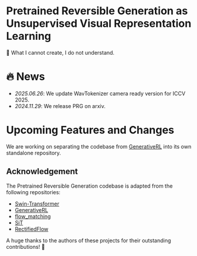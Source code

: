 
# Pretrained Reversible Generation as Unsupervised Visual Representation Learning
🎉 What I cannot create, I do not understand.

# 🔥 News
- *2025.06.26*: We update WavTokenizer camera ready version for ICCV 2025. 
- *2024.11.29*: We release PRG on arxiv.
  
# Upcoming Features and Changes
We are working on separating the codebase from [GenerativeRL](https://github.com/opendilab/GenerativeRL.git) into its own standalone repository.

## Acknowledgement
The Pretrained Reversible Generation codebase is adapted from the following repositories:
- [Swin-Transformer](https://github.com/microsoft/Swin-Transformer)
- [GenerativeRL](https://github.com/opendilab/GenerativeRL.git)
- [flow_matching](https://facebookresearch.github.io/flow_matching/)
- [SiT](https://github.com/willisma/SiT)
- [RectifiedFlow](https://github.com/gnobitab/RectifiedFlow)

A huge thanks to the authors of these projects for their outstanding contributions! 🎉

